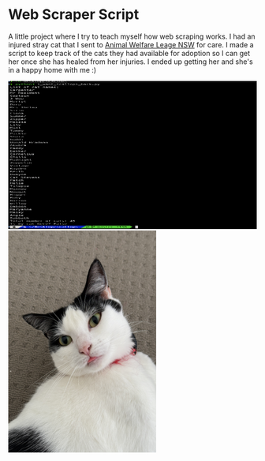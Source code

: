 # Web Scraper Script
A little project where I try to teach myself how web scraping works. I had an injured stray cat that I sent to [Animal Welfare Leage NSW](https://www.awlnsw.com.au) for care. I made a script to keep track of the cats they had available for adoption so I can get her once she has healed from her injuries. I ended up getting her and she's in a happy home with me :)

<img src="screenshots/cat_list.png" width="600" height="300">

<img src="screenshots/meow.jpeg" width="300" height="450">